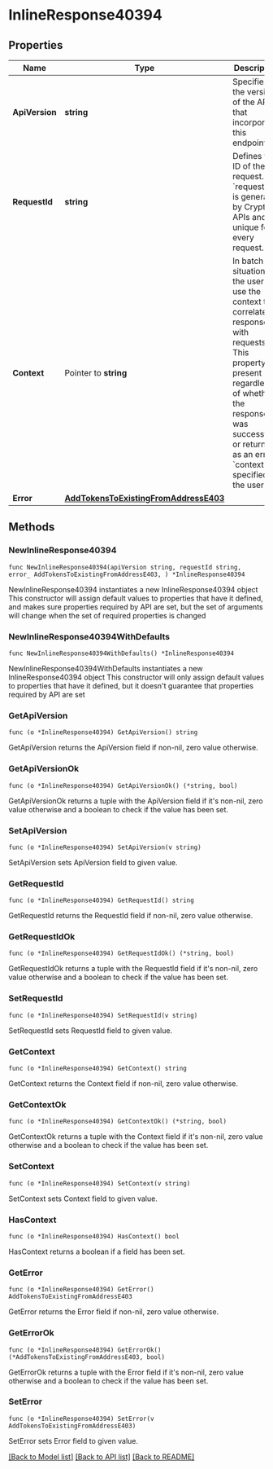 # InlineResponse40394

## Properties

Name | Type | Description | Notes
------------ | ------------- | ------------- | -------------
**ApiVersion** | **string** | Specifies the version of the API that incorporates this endpoint. | 
**RequestId** | **string** | Defines the ID of the request. The &#x60;requestId&#x60; is generated by Crypto APIs and it&#39;s unique for every request. | 
**Context** | Pointer to **string** | In batch situations the user can use the context to correlate responses with requests. This property is present regardless of whether the response was successful or returned as an error. &#x60;context&#x60; is specified by the user. | [optional] 
**Error** | [**AddTokensToExistingFromAddressE403**](AddTokensToExistingFromAddressE403.md) |  | 

## Methods

### NewInlineResponse40394

`func NewInlineResponse40394(apiVersion string, requestId string, error_ AddTokensToExistingFromAddressE403, ) *InlineResponse40394`

NewInlineResponse40394 instantiates a new InlineResponse40394 object
This constructor will assign default values to properties that have it defined,
and makes sure properties required by API are set, but the set of arguments
will change when the set of required properties is changed

### NewInlineResponse40394WithDefaults

`func NewInlineResponse40394WithDefaults() *InlineResponse40394`

NewInlineResponse40394WithDefaults instantiates a new InlineResponse40394 object
This constructor will only assign default values to properties that have it defined,
but it doesn't guarantee that properties required by API are set

### GetApiVersion

`func (o *InlineResponse40394) GetApiVersion() string`

GetApiVersion returns the ApiVersion field if non-nil, zero value otherwise.

### GetApiVersionOk

`func (o *InlineResponse40394) GetApiVersionOk() (*string, bool)`

GetApiVersionOk returns a tuple with the ApiVersion field if it's non-nil, zero value otherwise
and a boolean to check if the value has been set.

### SetApiVersion

`func (o *InlineResponse40394) SetApiVersion(v string)`

SetApiVersion sets ApiVersion field to given value.


### GetRequestId

`func (o *InlineResponse40394) GetRequestId() string`

GetRequestId returns the RequestId field if non-nil, zero value otherwise.

### GetRequestIdOk

`func (o *InlineResponse40394) GetRequestIdOk() (*string, bool)`

GetRequestIdOk returns a tuple with the RequestId field if it's non-nil, zero value otherwise
and a boolean to check if the value has been set.

### SetRequestId

`func (o *InlineResponse40394) SetRequestId(v string)`

SetRequestId sets RequestId field to given value.


### GetContext

`func (o *InlineResponse40394) GetContext() string`

GetContext returns the Context field if non-nil, zero value otherwise.

### GetContextOk

`func (o *InlineResponse40394) GetContextOk() (*string, bool)`

GetContextOk returns a tuple with the Context field if it's non-nil, zero value otherwise
and a boolean to check if the value has been set.

### SetContext

`func (o *InlineResponse40394) SetContext(v string)`

SetContext sets Context field to given value.

### HasContext

`func (o *InlineResponse40394) HasContext() bool`

HasContext returns a boolean if a field has been set.

### GetError

`func (o *InlineResponse40394) GetError() AddTokensToExistingFromAddressE403`

GetError returns the Error field if non-nil, zero value otherwise.

### GetErrorOk

`func (o *InlineResponse40394) GetErrorOk() (*AddTokensToExistingFromAddressE403, bool)`

GetErrorOk returns a tuple with the Error field if it's non-nil, zero value otherwise
and a boolean to check if the value has been set.

### SetError

`func (o *InlineResponse40394) SetError(v AddTokensToExistingFromAddressE403)`

SetError sets Error field to given value.



[[Back to Model list]](../README.md#documentation-for-models) [[Back to API list]](../README.md#documentation-for-api-endpoints) [[Back to README]](../README.md)



